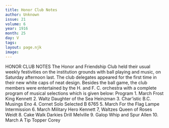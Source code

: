 ```yaml
---
title: Honor Club Notes
author: Unknown
issue: 21
volume: 6
year: 1916
month: 25
day: V
tags:
layout: page.njk
image:
---
```

HONOR CLUB NOTES      The Honor and Friendship Club held their usual weekly festivities on the institution grounds with ball playing and music, on Saturday afternoon last. The club delegates appeared for the first time in their new white caps of neat design. Besides the ball game, the club members were entertained by the H. and F. C. orchestra with a complete program of musical selections which is given below:       Program 1. March Frost King Kennett 2. Waltz Daughter of the Sea Heinzman 3. Char’istic B.C. Musings Eno 4. Cornet Solo Selected B 6765 5. March For the Flag Lampe Intermission 6. March Military Hero Kennett 7, Waltzes Queen of Roses Weidt 8. Cake Walk Darkies Drill Melville 9. Galop Whip and Spur Allen 10. March A Tip Topper Corey    

